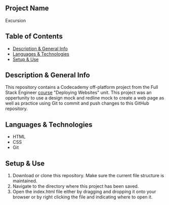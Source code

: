 ## Project Name
Excursion

## Table of Contents
- [Description & General Info]()
- [Languages & Technologies]()
- [Setup & Use]()

## Description & General Info
This repository contains a Codecademy off-platform project from the Full Stack Engineer [course](https://www.codecademy.com/learn/paths/full-stack-engineer-career-path) "Deploying Websites" unit. This project was an oppertunity to use a design mock and redline mock to create a web page as well as practice using Git to commit and push changes to this GitHub repository.

## Languages & Technologies
- HTML
- CSS
- Git

## Setup & Use
1. Download or clone this repository. Make sure the current file structure is maintained.
2. Navigate to the directory where this project has been saved. 
3. Open the index.html file either by dragging and dropping it onto your browser or by right clicking the file and indicating where to open it. 
